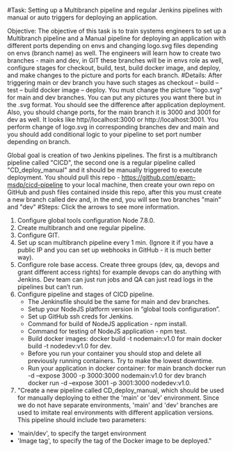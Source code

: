 #Task:
Setting up a Multibranch pipeline and regular Jenkins pipelines with manual or auto triggers for deploying an application.

Objective:
The objective of this task is to train systems engineers to set up a Multibranch pipeline and a Manual pipeline for deploying an application with different ports depending on envs and changing logo.svg files depending on envs (branch name) as well. The engineers will learn how to create two branches - main and dev, in GIT these branches will be in envs role as well, configure stages for checkout, build, test, build docker image, and deploy, and make changes to the picture and ports for each branch.
#Details:
After triggering main or dev branch you have such stages as checkout – build – test – build docker image – deploy. You must change the picture "logo.svg" for main and dev branches. You can put any pictures you want there but in the .svg format. You should see the difference after application deployment. Also, you should change ports, for the main branch it is 3000 and 3001 for dev as well. It looks like http//localhost:3000 or http://localhost:3001. You perform change of logo.svg in corresponding branches dev and main and you should add conditional logic to your pipeline to set port number depending on branch.

Global goal is creation of two Jenkins pipelines. The first is a multibranch pipeline called "CICD", the second one is a regular pipeline called "CD_deploy_manual" and it should be manually triggered to execute deployment. You should pull this repo - https://github.com/epam-msdp/cicd-pipeline to your local machine, then create your own repo on GitHub and push files contained inside this repo, after this you must create a new branch called dev and, in the end, you will see two branches "main" and "dev"
#Steps:
Click the arrows to see more information.

1. Configure global tools configuration Node 7.8.0.
2. Create multibranch and one regular pipeline.
3. Configure GIT.
4. Set up scan multibranch pipeline every 1 min. (Ignore it if you have a public IP and you can set up webhooks in GitHub - it is much better way).
5. Configure role base access. Create three groups (dev, qa, devops and grant different access rights) for example devops can do anything with Jenkins. Dev team can just run jobs and QA can just read logs in the pipelines but can’t run.
6. Configure pipeline and stages of CICD pipeline.
   * The Jenkinsfile should be the same for main and dev branches.
   * Setup your NodeJS platform version in “global tools configuration”.
   * Set up GitHub ssh creds for Jenkins.
   * Command for build of NodeJS application - npm install.
   * Command for testing of NodeJS application - npm test.
   * Build docker images:
     docker build -t nodemain:v1.0 for main
     docker build -t nodedev:v1.0 for dev.
   * Before you run your container you should stop and delete all previously running containers. Try to make the lowest downtime.
   * Run your application in docker container:
     for main branch docker run -d –expose 3000 -p 3000:3000 nodemain:v1.0
     for dev branch docker run -d –expose 3001 -p 3001:3000 nodedev:v1.0.
7.  "Create a new pipeline called CD_deploy_manual, which should be used for manually deploying to either the 'main' or 'dev' environment. Since we do not have separate environments, 'main' and 'dev' branches are used to imitate real environments with different application versions. This pipeline should include two parameters:
   * 'main/dev', to specify the target environment
   * 'Image tag', to specify the tag of the Docker image to be deployed."
